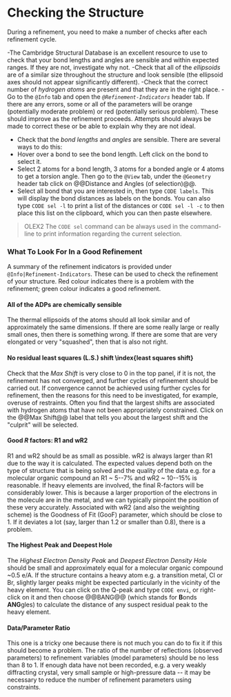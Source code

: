 # Checking the Structure

During a refinement, you need to make a number of checks after each refinement cycle.

-The Cambridge Structural Database is an excellent resource to use to check that your bond lengths and angles are sensible and within expected ranges. If they are not, investigate why not.
-Check that all of the *ellipsoids* are of a similar size throughout the structure and look sensible (the ellipsoid axes should not appear significantly different).
-Check that the correct number of *hydrogen atoms* are present and that they are in the right place.
-Go to the `@Info` tab and open the *`@Refinement-Indicators`* header tab. If there are any errors, some or all of the parameters will be orange (potentially moderate problem) or red (potentially serious problem). These should improve as the refinement proceeds. Attempts should always be made to correct these or be able to explain why they are not ideal.
- Check that the *bond lengths* and *angles* are sensible. There are several ways to do this:
- Hover over a bond to see the bond length. Left click on the bond to select it.
- Select 2 atoms for a bond length, 3 atoms for a bonded angle or 4 atoms to get a torsion angle. Then go to the `@View` tab, under the `@Geometry` header tab click on @@Distance and Angles (of selection)@@.
- Select all bond that you are interested in, then type `CODE labels`. This will display the bond distances as labels on the bonds. You can also type `CODE sel -l` to print a list of the distances or `CODE sel -l -c` to then place this list on the clipboard, which you can then paste elsewhere.

>OLEX2 The `CODE sel` command can be always used in the command-line to print information regarding the current selection.

### What To Look For In a Good Refinement

A summary of the refinement indicators is provided under `@Info|Refinement-Indicators`. These can be used to check the refinement of your structure. Red colour indicates there is a problem with the refinement; green colour indicates a good refinement.

#### All of the ADPs are chemically sensible
The thermal ellipsoids of the atoms should all look similar and of approximately the same dimensions. If there are some really large or really small ones, then there is something wrong. If there are some that are very elongated or very "squashed", then that is also not right.

#### No residual least squares (L.S.) shift \index{least squares shift}
Check that the *Max Shift* is very close to 0 in the top panel, if it is not, the refinement has not converged, and further cycles of refinement should be carried out. If convergence cannot be achieved using further cycles for refinement, then the reasons for this need to be investigated, for example, overuse of restraints. Often you find that the largest shifts are associated with hydrogen atoms that have not been appropriately constrained. Click on the @@Max Shift@@ label that tells you about the largest shift and the "culprit" will be selected.

#### Good $R$ factors: R1 and wR2
R1 and wR2 should be as small as possible. wR2 is always larger than R1 due to the way it is calculated. The expected values depend both on the type of structure that is being solved and the quality of the data e.g. for a molecular organic compound an R1 ~ 5--7% and wR2 ~ 10--15% is reasonable. If heavy elements are involved, the final R-factors will be considerably lower. This is because a larger proportion of the electrons in the molecule are in the metal, and we can typically pinpoint the position of these very accurately. Associated with wR2 (and also the weighting scheme) is the Goodness of Fit (GooF) parameter, which should be close to 1. If it deviates a lot (say, larger than 1.2 or smaller than 0.8), there is a problem.

#### The Highest Peak and Deepest Hole
The *Highest Electron Density Peak* and *Deepest Electron Density Hole* should be small and approximately equal for a molecular organic compound ~0.5 e/A. If the structure contains a heavy atom e.g. a transition metal, Cl or Br, slightly larger peaks might be expected particularly in the vicinity of the heavy element. You can click on the Q-peak and type `CODE envi`, or right-click on it and then choose @@BANG@@ (which stands for **B**onds **ANG**gles) to calculate the distance of any suspect residual peak to the heavy element.

#### Data/Parameter Ratio
This one is a tricky one because there is not much you can do to fix it if this should become a problem. The ratio of the number of reflections (observed parameters) to refinement variables (model parameters) should be no less than 8 to 1. If enough data have not been recorded, e.g. a very weakly diffracting crystal, very small sample or high-pressure data -- it may be necessary to reduce the number of refinement parameters using constraints.
